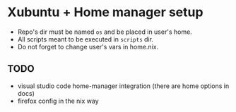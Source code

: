 # Xubuntu + Home manager setup

* Repo's dir must be named `os` and be placed in user's home.
* All scripts meant to be executed in `scripts` dir.
* Do not forget to change user's vars in home.nix.

## TODO

* visual studio code home-manager integration (there are home options in docs)
* firefox config in the nix way
